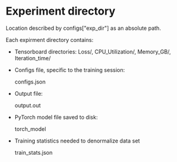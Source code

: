 # Experiment directory

Location described by configs["exp_dir"] as an absolute path.

Each expirment directory contains:

- Tensorboard directories:
    Loss/, CPU_Utilization/, Memory_GB/, Iteration_time/

- Configs file, specific to the training session:

    configs.json

- Output file:

    output.out

- PyTorch model file saved to disk:

    torch_model

- Training statistics needed to denormalize data set

    train_stats.json